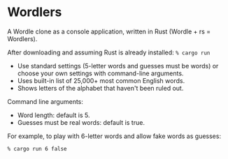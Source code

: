 # Wordlers
A Wordle clone as a console application, written in Rust (Wordle + rs = Wordlers).

After downloading and assuming Rust is already installed:
`% cargo run`

- Use standard settings (5-letter words and guesses must be words) or choose your own settings with command-line arguments.
- Uses built-in list of 25,000+ most common English words.
- Shows letters of the alphabet that haven't been ruled out.

Command line arguments:
- Word length: default is 5.
- Guesses must be real words: default is true.

For example, to play with 6-letter words and allow fake words as guesses:

`% cargo run 6 false`


